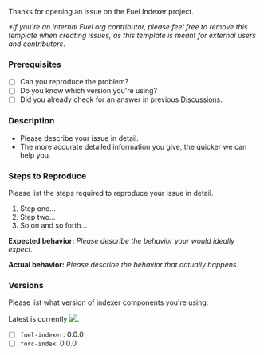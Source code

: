Thanks for opening an issue on the Fuel Indexer project.

_*If you're an internal Fuel org contributor, please feel free to remove this template when creating issues, as this template is meant for external users and contributors_.

### Prerequisites

- [ ] Can you reproduce the problem?
- [ ] Do you know which version you're using?
- [ ] Did you already check for an answer in previous [Discussions](https://github.com/FuelLabs/fuel-indexer/discussions).

### Description

- Please describe your issue in detail.
- The more accurate detailed information you give, the quicker we can help you.

### Steps to Reproduce

Please list the steps required to reproduce your issue in detail.

1. Step one...
2. Step two...
3. So on and so forth...

**Expected behavior:** _Please describe the behavior your would ideally expect._

**Actual behavior:** _Please describe the behavior that actually happens._


### Versions

Please list what version of indexer components you're using.

Latest is currently <img src="https://img.shields.io/crates/v/fuel-indexer?label=latest" />.

- [ ] `fuel-indexer`: 0.0.0
- [ ] `forc-index`: 0.0.0
